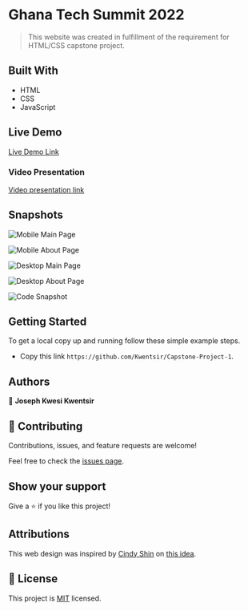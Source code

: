 # Ghana Tech Summit 2022

> This website was created in fulfillment of the requirement for HTML/CSS capstone project.

## Built With

- HTML
- CSS
- JavaScript

## Live Demo

[Live Demo Link](https://kwentsir.github.io/Capstone-Project-1/)

### Video Presentation

[Video presentation link](https://www.loom.com/share/4d2a27daabad4ef8ac2181914aea8bb7)

## Snapshots

![Mobile Main Page](./assets/images/Mobile%20Main%20Page.png)

![Mobile About Page](./assets/images/Mobile%20About%20Page.png)

![Desktop Main Page](./assets/images/Desktop%20Main%20Page.png)

![Desktop About Page](./assets/images/Desktop%20About%20Page.png)

![Code Snapshot](./assets/images/Code.PNG)

## Getting Started

To get a local copy up and running follow these simple example steps.

- Copy this link `https://github.com/Kwentsir/Capstone-Project-1`.

## Authors

👤 **Joseph Kwesi Kwentsir**

## 🤝 Contributing

Contributions, issues, and feature requests are welcome!

Feel free to check the [issues page](../../issues/).

## Show your support

Give a ⭐️ if you like this project!

## Attributions

This web design was inspired by [Cindy Shin](https://www.behance.net/adagio07)
on [this idea](https://www.behance.net/gallery/29845175/CC-Global-Summit-2015).

## 📝 License

This project is [MIT](./MIT.md) licensed.
